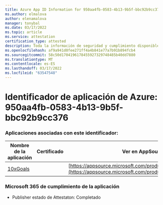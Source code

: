 ```yaml
---
title: Azure App ID Information for 950aa4fb-0583-4b13-9b5f-bbc92b9cc376
ms.author: elmalova
author: elenamalova
manager: tonybal
ms.date: 03/17/2022
ms.topic: article
ms.service: attestation
certification_type: attested
description: Toda la información de seguridad y cumplimiento disponible para 950aa4fb-0583-4b13-9b5f-bbc92b9cc376.
ms.openlocfilehash: af9a941d0fee271ff4a4b841e77a7b91b894fcb4
ms.sourcegitcommit: 58c50d1704196178455927329748485b40dd7880
ms.translationtype: MT
ms.contentlocale: es-ES
ms.lasthandoff: 03/17/2022
ms.locfileid: "63547548"
---
```

# <a name="azure-app-id-950aa4fb-0583-4b13-9b5f-bbc92b9cc376"></a>Identificador de aplicación de Azure: 950aa4fb-0583-4b13-9b5f-bbc92b9cc376


### <a name="apps-associated-with-this-id"></a>Aplicaciones asociadas con este identificador:
| **Nombre de la aplicación** | **Certificado** | **Ver en AppSource** |
|--------------|---------------|-----------------------|
| [10xGoals](../forward/WA200003122.md) |  | [https://appsource.microsoft.com/product/office/WA200003122](https://appsource.microsoft.com/product/office/WA200003122) |

### <a name="microsoft-365-app-compliance-status"></a>Microsoft 365 de cumplimiento de la aplicación
- Publisher estado de Attestaton: Completado
